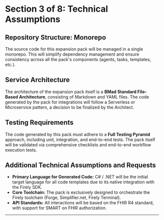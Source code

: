 # Section 3 of 8: Technical Assumptions

## Repository Structure: Monorepo

The source code for this expansion pack will be managed in a single monorepo. This will simplify dependency management and ensure consistency across all the pack's components (agents, tasks, templates, etc.).

## Service Architecture

The architecture of the expansion pack itself is a **BMad Standard File-Based Architecture**, consisting of Markdown and YAML files. The code generated by the pack for integrations will follow a Serverless or Microservice pattern, a decision to be finalized by the Architect.

## Testing Requirements

The code generated by this pack must adhere to a **Full Testing Pyramid** approach, including unit, integration, and end-to-end tests. The pack itself will be validated via comprehensive checklists and end-to-end workflow execution tests.

## Additional Technical Assumptions and Requests

- **Primary Language for Generated Code:** C# / .NET will be the initial target language for all code templates due to its native integration with the Firely SDK.
- **Core Toolchain:** The pack is exclusively designed to orchestrate the Firely toolchain (Forge, Simplifier.net, Firely Terminal).
- **API Standards:** All interactions will be based on the FHIR R4 standard, with support for SMART on FHIR authorization.

---

